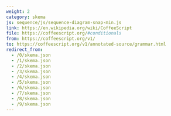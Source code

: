 ```yaml
---
weight: 2
category: skema
js: sequence/js/sequence-diagram-snap-min.js
link: https://en.wikipedia.org/wiki/CoffeeScript
file: https://coffeescript.org/#conditionals
from: https://coffeescript.org/v1/
to: https://coffeescript.org/v1/annotated-source/grammar.html
redirect_from:
  - /0/skema.json
  - /1/skema.json
  - /2/skema.json
  - /3/skema.json
  - /4/skema.json
  - /5/skema.json
  - /6/skema.json
  - /7/skema.json
  - /8/skema.json
  - /9/skema.json
---
```

